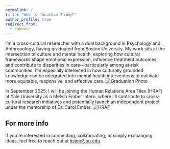```yaml
---
permalink: /
title: "Who is Jonathan Zhang?"
author_profile: true
redirect_from: 
  - /about/
---
```


I’m a cross-cultural researcher with a dual background in Psychology and Anthropology, having graduated from Boston University. My work sits at the intersection of culture and mental health, exploring how cultural frameworks shape emotional expression, influence treatment outcomes, and contribute to disparities in care—particularly among at-risk communities. I'm especially interested in how culturally grounded knowledge can be integrated into mental health interventions to cultivate more equitable, responsive, and effective care.
<img src="https://github.com/ZeddyCraft/itsjon/blob/master/images/IMG_6575.JPG?raw=true" alt="Graduation Photo">

In September 2025, I will be joining the Human Relations Area Files (HRAF) at Yale University as a Melvin Ember Intern, where I’ll contribute to cross-cultural research initiatives and potentially launch an independent project under the mentorship of Dr. Carol Ember.
<img src="https://hraf.yale.edu/wp-content/uploads/2018/08/Logo-for-HRAF-Resized.jpg" alt="HRAF">

For more info
------
If you're interested in connecting, collaborating, or simply exchanging ideas, feel free to reach out at itsjon@bu.edu.
